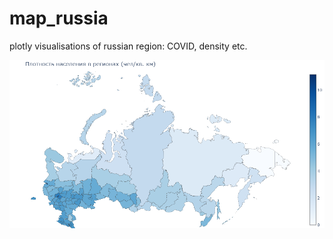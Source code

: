 # map_russia
plotly visualisations of russian region: COVID, density etc.

![Image](https://github.com/khamzovich/map_russia/raw/main/images/density.png)

